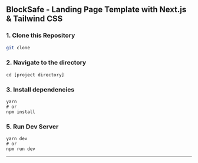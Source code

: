 ## BlockSafe - Landing Page Template with Next.js & Tailwind CSS

### 1\. Clone this Repository

```bash
git clone
```

### 2\. Navigate to the directory

```
cd [project directory]
```

### 3\. Install dependencies

```
yarn
# or
npm install
```

### 5\. Run Dev Server

```
yarn dev
# or
npm run dev
```

---

